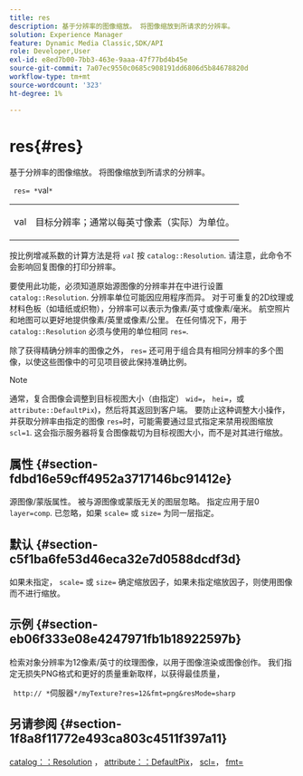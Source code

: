 ```yaml
---
title: res
description: 基于分辨率的图像缩放。 将图像缩放到所请求的分辨率。
solution: Experience Manager
feature: Dynamic Media Classic,SDK/API
role: Developer,User
exl-id: e8ed7b00-7bb3-463e-9aaa-47f77bd4b45e
source-git-commit: 7a07ec9550c0685c908191dd6806d5b84678820d
workflow-type: tm+mt
source-wordcount: '323'
ht-degree: 1%

---
```


# res{#res}

基于分辨率的图像缩放。 将图像缩放到所请求的分辨率。

` res= *`val`*`

<table id="simpletable_E69F3709266749C4A165C90FF18FF5AA"> 
 <tr class="strow"> 
  <td class="stentry"> <p> <span class="varname"> val </span> </p> </td> 
  <td class="stentry"> <p>目标分辨率；通常以每英寸像素（实际）为单位。 </p> </td> 
 </tr> 
</table>

按比例增减系数的计算方法是将 *`val`* 按 `catalog::Resolution`. 请注意，此命令不会影响回复图像的打印分辨率。

要使用此功能，必须知道原始源图像的分辨率并在中进行设置 `catalog::Resolution`. 分辨率单位可能因应用程序而异。 对于可重复的2D纹理或材料色板（如墙纸或织物），分辨率可以表示为像素/英寸或像素/毫米。 航空照片和地图可以更好地提供像素/英里或像素/公里。 在任何情况下，用于 `catalog::Resolution` 必须与使用的单位相同 `res=`.

除了获得精确分辨率的图像之外， `res=` 还可用于组合具有相同分辨率的多个图像，以使这些图像中的可见项目彼此保持准确比例。

>[!NOTE]
>
>通常，复合图像会调整到目标视图大小（由指定） `wid=`， `hei=`，或 `attribute::DefaultPix`)，然后将其返回到客户端。 要防止这种调整大小操作，并获取分辨率由指定的图像 `res=`时，可能需要通过显式指定来禁用视图缩放 `scl=1`. 这会指示服务器将复合图像裁切为目标视图大小，而不是对其进行缩放。

## 属性 {#section-fdbd16e59cff4952a3717146bc91412e}

源图像/蒙版属性。 被与源图像或蒙版无关的图层忽略。 指定应用于层0 `layer=comp`. 已忽略，如果 `scale=` 或 `size=` 为同一层指定。

## 默认 {#section-c5f1ba6fe53d46eca32e7d0588dcdf3d}

如果未指定， `scale=` 或 `size=` 确定缩放因子，如果未指定缩放因子，则使用图像而不进行缩放。

## 示例 {#section-eb06f333e08e4247971fb1b18922597b}

检索对象分辨率为12像素/英寸的纹理图像，以用于图像渲染或图像创作。 我们指定无损失PNG格式和更好的质量重新取样，以获得最佳质量，

` http:// *`伺服器`*/myTexture?res=12&fmt=png&resMode=sharp`

## 另请参阅 {#section-1f8a8f11772e493ca803c4511f397a11}

[catalog：：Resolution](../../../../../is-api/image-catalog/image-serving-api-ref/c-image-catalog-reference/c-image-svg-data-reference/c-image-data-reference/r-resolution-cat.md#reference-de489f5f36b64bd0831749546f8728e1) ， [attribute：：DefaultPix](../../../../../is-api/image-catalog/image-serving-api-ref/c-image-catalog-reference/c-attributes-reference/r-defaultpix.md#reference-996b2c22b30f4fd9b970c84063306df1)， [scl=](../../../../../is-api/http-ref/image-serving-api-ref/c-http-protocol-reference/c-command-reference/r-scl.md#reference-b2a74e493d0d407e98fe350551ba3fcc)， [fmt=](../../../../../is-api/http-ref/image-serving-api-ref/c-http-protocol-reference/c-command-reference/r-is-http-fmt.md#reference-cdf10043423b45ba9fe15157fb3ae37a)
